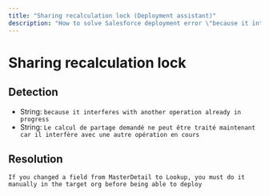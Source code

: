 ```yaml
---
title: "Sharing recalculation lock (Deployment assistant)"
description: "How to solve Salesforce deployment error \"because it interferes with another operation already in progress\""
---
```

<!-- markdownlint-disable MD013 -->
# Sharing recalculation lock

## Detection

- String: `because it interferes with another operation already in progress`
- String: `Le calcul de partage demandé ne peut être traité maintenant car il interfère avec une autre opération en cours`

## Resolution

```shell
If you changed a field from MasterDetail to Lookup, you must do it manually in the target org before being able to deploy
```
